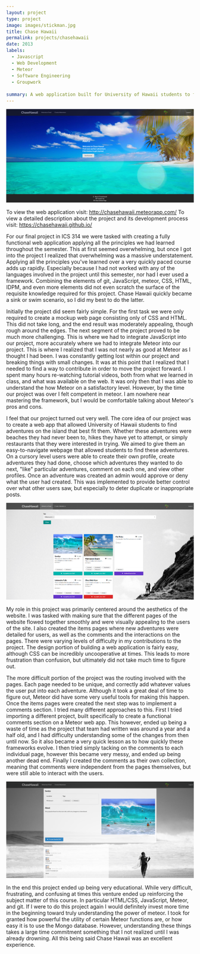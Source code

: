 ```yaml
---
layout: project
type: project
image: images/stickman.jpg
title: Chase Hawaii
permalink: projects/chasehawaii
date: 2013
labels:
  - Javascript
  - Web Development
  - Meteor
  - Software Engineering
  - Groupwork
  
summary: A web application built for University of Hawaii students to find their perfect adventure. Whether that adventure is a hidden beach, an unexplored hike, or a new restaurant. Chase Hawaii will help you find it.
---
```


<img class="ui large right floated rounded image" src="../images/landing.png">

To view the web application visit: http://chasehawaii.meteorapp.com/
To view a detailed description about the project and its development process visit: https://chasehawaii.github.io/

For our final project in ICS 314 we were tasked with creating a fully functional web application applying all the principles we had learned throughout the semester. This at first seemed overwhelming, but once I got into the project I realized that overwhelming was a massive understatement. Applying all the principles you've learned over a very quickly paced course adds up rapidly. Especially because I had not worked with any of the languages involved in the project until this semester, nor had I ever used a framework. Combining the elements of git, JavaScript, meteor, CSS, HTML, IDPM, and even more elements did not even scratch the surface of the requisite knowledge required for this project. Chase Hawaii quickly became a sink or swim scenario, so I did my best to do the latter.  
  
Initially the project did seem fairly simple. For the first task we were only required to create a mockup web page consisting only of CSS and HTML. This did not take long, and the end result was moderately appealing, though rough around the edges. The next segment of the project proved to be much more challenging. This is where we had to integrate JavaScript into our project, more accurately where we had to integrate Meteor into our project. This is where I realized that I was not nearly as good at Meteor as I thought I had been. I was constantly getting lost within our project and breaking things with small changes. It was at this point that I realized that I needed to find a way to contribute in order to move the project forward. I spent many hours re-watching tutorial videos, both from what we learned in class, and what was available on the web. It was only then that I was able to understand the how Meteor on a satisfactory level. However, by the time our project was over I felt competent in meteor. I am nowhere near mastering the framework, but I would be comfortable talking about Meteor's pros and cons.  
  
I feel that our project turned out very well. The core idea of our project was to create a web app that allowed University of Hawaii students to find adventures on the island that best fit them. Whether these adventures were beaches they had never been to, hikes they have yet to attempt, or simply restaurants that they were interested in trying. We aimed to give them an easy-to-navigate webpage that allowed students to find these adventures. On a cursory level users were able to create their own profile, create adventures they had done, choose which adventures they wanted to do next, "like" particular adventures, comment on each one, and view other profiles. Once an adventure was created an admin would approve or deny what the user had created. This was implemented to provide better control over what other users saw, but especially to deter duplicate or inappropriate posts.  


<img class="ui large left floated rounded image" src="../images/1.png">
  
My role in this project was primarily centered around the aesthetics of the website. I was tasked with making sure that the different pages of the website flowed together smoothly and were visually appealing to the users of the site. I also created the items pages where new adventures were detailed for users, as well as the comments and the interactions on the pages. There were varying levels of difficulty in my contributions to the project. The design portion of building a web application is fairly easy, although CSS can be incredibly uncooperative at times. This leads to more frustration than confusion, but ultimately did not take much time to figure out. 
  
The more difficult portion of the project was the routing involved with the pages. Each page needed to be unique, and correctly add whatever values the user put into each adventure. Although it took a great deal of time to figure out, Meteor did have some very useful tools for making this happen. Once the items pages were created the next step was to implement a comments section. I tried many different approaches to this. First I tried importing a different project, built specifically to create a functional comments section on a Meteor web app. This however, ended up being a waste of time as the project that team had written was around a year and a half old, and I had difficulty understanding some of the changes from then until now. So it also became a very quick lesson as to how quickly these frameworks evolve. I then tried simply tacking on the comments to each individual page, however this became very messy, and ended up being another dead end. Finally I created the comments as their own collection, meaning that comments were independent from the pages themselves, but were still able to interact with the users. 


<img class="ui large right floated rounded image" src="../images/sandys.png">
  
In the end this project ended up being very educational. While very difficult, frustrating, and confusing at times this venture ended up reinforcing the subject matter of this course. In particular HTML/CSS, JavaScript, Meteor, and git. If I were to do this project again I would definitely invest more time in the beginning toward truly understanding the power of meteor. I took for granted how powerful the utility of certain Meteor functions are, or how easy it is to use the Mongo database. However, understanding these things takes a large time commitment something that I not realized until I was already drowning. All this being said Chase Hawaii was an excellent experience. 
